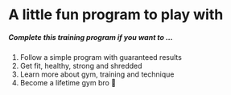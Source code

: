 <h1>A little fun program to play with </h1>

<h5>Complete this training program if you want to ...</h5>
<ol className="benefits-list">
  <li>Follow a simple program with guaranteed results</li>
  <li>Get fit, healthy, strong and shredded</li>
  <li>Learn more about gym, training and technique</li>
  <li>Become a lifetime gym bro 💛</li>
